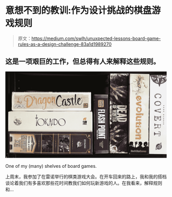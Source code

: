 # 意想不到的教训:作为设计挑战的棋盘游戏规则

> 原文：<https://medium.com/swlh/unuxpected-lessons-board-game-rules-as-a-design-challenge-83a1d1989270>

## 这是一项艰巨的工作，但总得有人来解释这些规则。

![](img/680601ed36c533802582016defb4cfc2.png)

One of my (many) shelves of board games.

上周末，我参加了在雷诺举行的棋类游戏大会。在开车回来的路上，我和我的搭档谈论着我们有多喜欢那些花时间教我们如何玩新游戏的人。在我看来，解释规则和…